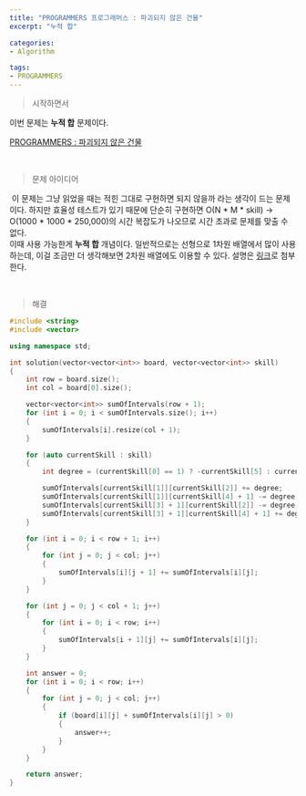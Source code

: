 ```yaml
---
title: "PROGRAMMERS 프로그래머스 : 파괴되지 않은 건물"
excerpt: "누적 합"

categories:
- Algorithm

tags:
- PROGRAMMERS
---
```


> 시작하면서

   이번 문제는 **누적 합** 문제이다.

[PROGRAMMERS : 파괴되지 않은 건물](https://programmers.co.kr/learn/courses/30/lessons/92344)    

​        

> 문제 아이디어

​	이 문제는 그냥 읽었을 때는 적힌 그대로 구현하면 되지 않을까 라는 생각이 드는 문제이다. 하지만 효율성 테스트가 있기 때문에 단순히 구현하면 O(N * M * skill) -> O(1000 * 1000 * 250,000)의 시간 복잡도가 나오므로 시간 초과로 문제를 맞출 수 없다.    
​	이때 사용 가능한게 **누적 합** 개념이다. 일반적으로는 선형으로 1차원 배열에서 많이 사용하는데, 이걸 조금만 더 생각해보면 2차원 배열에도 이용할 수 있다. 설명은 [링크](https://tech.kakao.com/2022/01/14/2022-kakao-recruitment-round-1/)로 첨부한다.

​    

>해결

```c++
#include <string>
#include <vector>

using namespace std;

int solution(vector<vector<int>> board, vector<vector<int>> skill)
{
    int row = board.size();
    int col = board[0].size();

    vector<vector<int>> sumOfIntervals(row + 1);
    for (int i = 0; i < sumOfIntervals.size(); i++)
    {
        sumOfIntervals[i].resize(col + 1);
    }

    for (auto currentSkill : skill)
    {
        int degree = (currentSkill[0] == 1) ? -currentSkill[5] : currentSkill[5];

        sumOfIntervals[currentSkill[1]][currentSkill[2]] += degree;
        sumOfIntervals[currentSkill[1]][currentSkill[4] + 1] -= degree;
        sumOfIntervals[currentSkill[3] + 1][currentSkill[2]] -= degree;
        sumOfIntervals[currentSkill[3] + 1][currentSkill[4] + 1] += degree;
    }

    for (int i = 0; i < row + 1; i++)
    {
        for (int j = 0; j < col; j++)
        {
            sumOfIntervals[i][j + 1] += sumOfIntervals[i][j];
        }
    }

    for (int j = 0; j < col + 1; j++)
    {
        for (int i = 0; i < row; i++)
        {
            sumOfIntervals[i + 1][j] += sumOfIntervals[i][j];
        }
    }

    int answer = 0;
    for (int i = 0; i < row; i++)
    {
        for (int j = 0; j < col; j++)
        {
            if (board[i][j] + sumOfIntervals[i][j] > 0)
            {
                answer++;
            }
        }
    }

    return answer;
}
```
